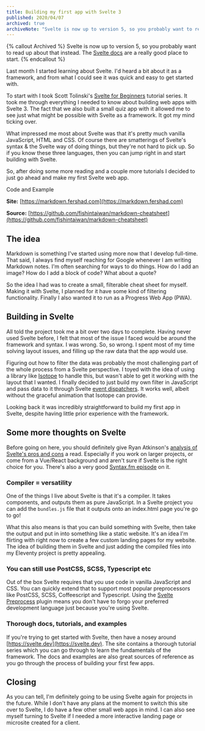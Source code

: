 ```yaml
---
title: Building my first app with Svelte 3
published: 2020/04/07
archived: true
archiveNote: "Svelte is now up to version 5, so you probably want to read up about that instead."
---
```


{% callout Archived %}
Svelte is now up to version 5, so you probably want to read up about that instead. The [Svelte docs](https://svelte.dev/) are a really good place to start.
{% endcallout %}

Last month I started learning about Svelte. I'd heard a bit about it as a framework, and from what I could see it was quick and easy to get started with.

To start with I took Scott Tolinski's [Svelte for Beginners](https://www.leveluptutorials.com/tutorials/svelte-for-beginners) tutorial series. It took me through everything I needed to know about building web apps with Svelte 3. The fact that we also built a small quiz app with it allowed me to see just what might be possible with Svelte as a framework. It got my mind ticking over.

What impressed me most about Svelte was that it's pretty much vanilla JavaScript, HTML and CSS. Of course there are smatterings of Svelte's syntax & the Svelte way of doing things, but they're not hard to pick up. So if you know these three languages, then you can jump right in and start building with Svelte.

So, after doing some more reading and a couple more tutorials I decided to just go ahead and make my first Svelte web app.

Code and Example

**Site:** [https://markdown.fershad.com](https://markdown.fershad.com)

**Source:** [https://github.com/fishintaiwan/markdown-cheatsheet](https://github.com/fishintaiwan/markdown-cheatsheet)

## The idea

Markdown is something I've started using more now that I develop full-time. That said, I always find myself reaching for Google whenever I am writing Markdown notes. I'm often searching for ways to do things. How do I add an image? How do I add a block of code? What about a quote?

So the idea I had was to create a small, filterable cheat sheet for myself. Making it with Svelte, I planned for it have some kind of filtering functionality. Finally I also wanted it to run as a Progress Web App (PWA).

## Building in Svelte

All told the project took me a bit over two days to complete. Having never used Svelte before, I felt that most of the issue I faced would be around the framework and syntax. I was wrong. So, so wrong. I spent most of my time solving layout issues, and filling up the raw data that the app would use.

Figuring out how to filter the data was probably the most challenging part of the whole process from a Svelte perspective. I toyed with the idea of using a library like [Isotope](https://isotope.metafizzy.co/) to handle this, but wasn't able to get it working with the layout that I wanted. I finally decided to just build my own filter in JavaScript and pass data to it through Svelte [event dispatchers](https://svelte.dev/docs#createEventDispatcher). It works well, albeit without the graceful animation that Isotope can provide.

Looking back it was incredibly straightforward to build my first app in Svelte, despite having little prior experience with the framework.

## Some more thoughts on Svelte

Before going on here, you should definitely give Ryan Atkinson's [analysis of Svelte's pros and cons](https://github.com/feltcoop/why-svelte) a read. Especially if you work on larger projects, or come from a Vue/React background and aren't sure if Svelte is the right choice for you. There's also a very good [Syntax.fm episode](https://syntax.fm/show/173/hasty-treat-wes-and-scott-look-at-svelte-3) on it.

### Compiler = versatility

One of the things I live about Svelte is that it's a compiler. It takes components, and outputs them as pure JavaScript. In a Svelte project you can add the `bundles.js` file that it outputs onto an index.html page you're go to go!

What this also means is that you can build something with Svelte, then take the output and put in into something like a static website. It's an idea I'm flirting with right now to create a few custom landing pages for my website. The idea of building them in Svelte and just adding the compiled files into my Eleventy project is pretty appealing.

### You can still use PostCSS, SCSS, Typescript etc

Out of the box Svelte requires that you use code in vanilla JavaScript and CSS. You can quickly extend that to support most popular preprocessors like PostCSS, SCSS, Coffeescript and Typescript. Using the [Svelte Preprocess](https://github.com/kaisermann/svelte-preprocess) plugin means you don't have to forgo your preferred development language just because you're using Svelte.

### Thorough docs, tutorials, and examples

If you're trying to get started with Svelte, then have a nosey around [https://svelte.dev](https://svelte.dev). The site contains a thorough tutorial series which you can go through to learn the fundamentals of the framework. The docs and examples are also great sources of reference as you go through the process of building your first few apps.

## Closing

As you can tell, I'm definitely going to be using Svelte again for projects in the future. While I don't have any plans at the moment to switch this site over to Svelte, I do have a few other small web apps in mind. I can also see myself turning to Svelte if I needed a more interactive landing page or microsite created for a client.
